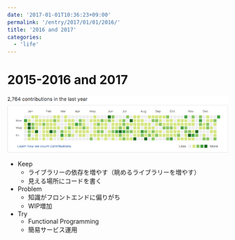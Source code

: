 ```yaml
---
date: '2017-01-01T10:36:23+09:00'
permalink: '/entry/2017/01/01/2016/'
title: '2016 and 2017'
categories:
  - 'life'
---
```


# 2015-2016 and 2017

![grass](./2016.png)

- Keep
  - ライブラリーの依存を増やす（眺めるライブラリーを増やす）
  - 見える場所にコードを書く
- Problem
  - 知識がフロントエンドに偏りがち
  - WIP増加
- Try
  - Functional Programming
  - 簡易サービス運用

